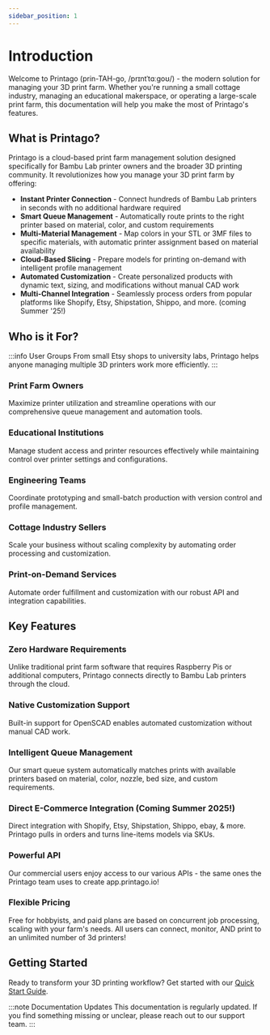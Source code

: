 ```yaml
---
sidebar_position: 1
---
```


# Introduction

Welcome to Printago (prin-TAH-go, /prɪntˈtɑːgoʊ/) - the modern solution for managing your 3D print farm. Whether you're running a small cottage industry, managing an educational makerspace, or operating a large-scale print farm, this documentation will help you make the most of Printago's features.

## What is Printago?

Printago is a cloud-based print farm management solution designed specifically for Bambu Lab printer owners and the broader 3D printing community. It revolutionizes how you manage your 3D print farm by offering:

- **Instant Printer Connection** - Connect hundreds of Bambu Lab printers in seconds with no additional hardware required
- **Smart Queue Management** - Automatically route prints to the right printer based on material, color, and custom requirements
- **Multi-Material Management** - Map colors in your STL or 3MF files to specific materials, with automatic printer assignment based on material availability
- **Cloud-Based Slicing** - Prepare models for printing on-demand with intelligent profile management
- **Automated Customization** - Create personalized products with dynamic text, sizing, and modifications without manual CAD work
- **Multi-Channel Integration** - Seamlessly process orders from popular platforms like Shopify, Etsy, Shipstation, Shippo, and more. (coming Summer '25!)

## Who is it For?

:::info User Groups
From small Etsy shops to university labs, Printago helps anyone managing multiple 3D printers work more efficiently.
:::

### Print Farm Owners
Maximize printer utilization and streamline operations with our comprehensive queue management and automation tools.

### Educational Institutions
Manage student access and printer resources effectively while maintaining control over printer settings and configurations.

### Engineering Teams
Coordinate prototyping and small-batch production with version control and profile management.

### Cottage Industry Sellers
Scale your business without scaling complexity by automating order processing and customization.

### Print-on-Demand Services
Automate order fulfillment and customization with our robust API and integration capabilities.

## Key Features

### Zero Hardware Requirements
Unlike traditional print farm software that requires Raspberry Pis or additional computers, Printago connects directly to Bambu Lab printers through the cloud.

### Native Customization Support
Built-in support for OpenSCAD enables automated customization without manual CAD work.

### Intelligent Queue Management
Our smart queue system automatically matches prints with available printers based on material, color, nozzle, bed size, and custom requirements.

### Direct E-Commerce Integration (Coming Summer 2025!)
Direct integration with Shopify, Etsy, Shipstation, Shippo, ebay, & more.  Printago pulls in orders and turns line-items models via SKUs.

### Powerful API 
Our commercial users enjoy access to our various APIs - the same ones the Printago team uses to create app.printago.io!

### Flexible Pricing
Free for hobbyists, and paid plans are based on concurrent job processing, scaling with your farm's needs.  All users can connect, monitor, AND print to an unlimited number of 3d printers!

## Getting Started

Ready to transform your 3D printing workflow? Get started with our [Quick Start Guide](./quick-start-guide.mdx).

:::note Documentation Updates
This documentation is regularly updated. If you find something missing or unclear, please reach out to our support team.
:::